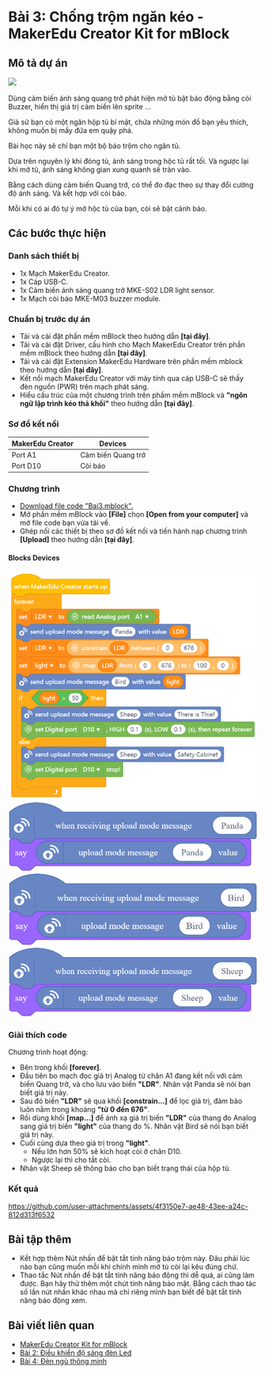 # Bài 3: Chống trộm ngăn kéo - MakerEdu Creator Kit for mBlock

## Mô tả dự án

![](/ex/less03/image/BAI3.png)

Dùng cảm biến ánh sáng quang trở phát hiện mở tủ bật báo động bằng còi Buzzer, hiển thị giá trị cảm biến lên sprite ...

Giả sử bạn có một ngăn hộp tủ bí mật, chứa những món đồ bạn yêu thích, không muốn bị mấy đứa em quậy phá.

Bài học này sẽ chỉ bạn một bộ báo trộm cho ngăn tủ.

Dựa trên nguyên lý khi đóng tủ, ánh sáng trong hộc tủ rất tối. Và ngược lại khi mở tủ, ánh sáng không gian xung quanh sẽ tràn vào.

Bằng cách dùng cảm biến Quang trở, có thể đo đạc theo sự thay đổi cường độ ánh sáng. Và kết hợp với còi báo.

Mỗi khi có ai đó tự ý mở hộc tủ của bạn, còi sẽ bật cảnh báo.

## Các bước thực hiện

### Danh sách thiết bị

- 1x Mạch MakerEdu Creator.
- 1x Cáp USB-C.
- 1x Cảm biến ánh sáng quang trở MKE-S02 LDR light sensor.
- 1x Mạch còi báo MKE-M03 buzzer module.

### Chuẩn bị trước dự án

- Tải và cài đặt phần mềm mBlock theo hướng dẫn **[tại đây]**.
- Tải và cài đặt Driver, cấu hình cho Mạch MakerEdu Creator trên phần mềm mBlock theo hướng dẫn **[tại đây]**.
- Tải và cài đặt Extension MakerEdu Hardware trên phần mềm mblock theo hướng dẫn **[tại đây]**.
- Kết nối mạch MakerEdu Creator với máy tính qua cáp USB-C sẽ thấy đèn nguồn (PWR) trên mạch phát sáng.
- Hiểu cấu trúc của một chương trình trên phầm mềm mBlock và **"ngôn ngữ lập trình kéo thả khối"** theo hướng dẫn **[tại đây]**.

### Sơ đồ kết nối

| MakerEdu Creator | Devices              |
|------------------|----------------------|
| Port A1          | Cảm biến Quang trở   |
| Port D10         | Còi báo              |

### Chương trình

- [Download file code "Bai3.mblock".](/ex/less03/mBlock5/Bai3.mblock)
- Mở phần mềm mBlock vào **[File]** chọn **[Open from your computer]** và mở file code bạn vừa tải về.
- Ghép nối các thiết bị theo sơ đồ kết nối và tiến hành nạp chương trình **[Upload]** theo hướng dẫn **[tại đây]**.

#### Blocks Devices

![Creator mBlock Bai 3](/ex/less03/image/Creator_mBlock_Bai_3.png)
![spritesPanda](/ex/less03/image/spritesPanda.png)
![spritesBird](/ex/less03/image/spritesBird.png)
![spriteSheep](/ex/less03/image/spritesSheep.png)

### Giải thích code

Chương trình hoạt động:

- Bên trong khối **[forever]**.
- Đầu tiên bo mạch đọc giá trị Analog từ chân A1 đang kết nối với cảm biến Quang trở, và cho lưu vào biến **"LDR"**. Nhân vật Panda sẽ nói bạn biết giá trị này.
- Sau đó biến **"LDR"** sẽ qua khối **[constrain...]** để lọc giá trị, đảm bảo luôn nằm trong khoảng **"từ 0 đến 676"**.
- Rồi dùng khối **[map...]** để ánh xạ giá trị biến **"LDR"** của thang đo Analog sang giá trị biến **"light"** của thang đo %. Nhân vật Bird sẽ nói bạn biết giá trị này.
- Cuối cùng dựa theo giá trị trong **"light"**.
  - Nếu lớn hơn 50% sẽ kích hoạt còi ở chân D10.
  - Ngược lại thì cho tắt còi.
- Nhân vật Sheep sẽ thông báo cho bạn biết trạng thái của hộp tủ.

### Kết quả

https://github.com/user-attachments/assets/4f3150e7-ae48-43ee-a24c-812d313f6532


## Bài tập thêm

- Kết hợp thêm Nút nhấn để bật tắt tính năng báo trộm này. Đâu phải lúc nào bạn cũng muốn mỗi khi chính mình mở tủ còi lại kêu đúng chứ.
- Thao tắc Nút nhấn để bật tắt tính năng báo động thì dễ quá, ai cũng làm được. Bạn hãy thử thêm một chút tính năng bảo mật. Bằng cách thao tác số lần nút nhấn khác nhau mà chỉ riêng mình bạn biết để bật tắt tính năng báo động xem.

## Bài viết liên quan

- [MakerEdu Creator Kit for mBlock](/README.md)
- [Bài 2: Điều khiển độ sáng đèn Led](/ex/less02/README.md)
- [Bài 4: Đèn ngủ thông minh](/ex/less04/README.md)
